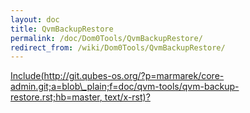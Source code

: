 ```yaml
---
layout: doc
title: QvmBackupRestore
permalink: /doc/Dom0Tools/QvmBackupRestore/
redirect_from: /wiki/Dom0Tools/QvmBackupRestore/
---
```


[Include(http://git.qubes-os.org/?p=marmarek/core-admin.git;a=blob\_plain;f=doc/qvm-tools/qvm-backup-restore.rst;hb=master, text/x-rst)?](/wiki/Dom0Tools/Include(http%3A/git.qubes-os.org?p=marmarek/core-admin.git;a=blob_plain;f=doc/qvm-tools/qvm-backup-restore.rst;hb=master,%20text/x-rst))
